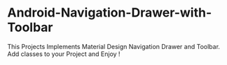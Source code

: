 # Android-Navigation-Drawer-with-Toolbar
This Projects Implements Material Design Navigation Drawer and Toolbar. Add classes to your Project and Enjoy !



